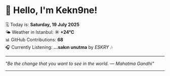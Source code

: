 # 👋 Hello, I'm Kekn9ne!

🗓️ Today is: **Saturday, 19 July 2025**  
🌤️ Weather in Istanbul: **☀️   +24°C**  
📊 GitHub Contributions: **68**  
🎧 Currently Listening: **...sakın unutma** by *ESKRY* 🎶

---

_"Be the change that you want to see in the world. — *Mahatma Gandhi*"_

---
